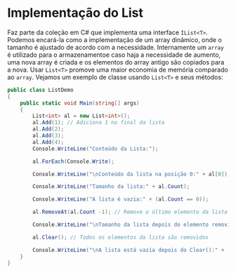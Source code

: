 # Implementação do List<T>
Faz parte da coleção em C# que implementa uma interface `IList<T>`. Podemos encará-la como a implementação de um array dinâmico, onde o tamanho é ajustado de acordo com a necessidade. Internamente um `array` é utilizado para o armazenamentoe caso haja a necessidade de aumento, uma nova array é criada e os elementos do array antigo são copiados para a nova. Usar `List<T>` promove uma maior economia de memória comparado ao `array`. Vejamos um exemplo de classe usando `List<T>` e seus métodos:

```csharp
public class ListDemo
{
    public static void Main(string[] args)
    {
        List<int> al = new List<int>();
        al.Add(1); // Adiciona 1 no final da lista
        al.Add(2);
        al.Add(3);
        al.Add(4);
        Console.WriteLine("Conteúdo da Lista:");

        al.ForEach(Console.Write);

        Console.WriteLine("\nConteúdo da lista na posição 0:" + al[0]);

        Console.WriteLine("Tamanho da lista:" + al.Count);

        Console.WriteLine("A lista é vazia:" + (al.Count == 0));

        al.RemoveAt(al.Count -1); // Remove o último elemento da lista

        Console.WriteLine("\nTamanho da lista depois do elemento removido;");

        al.Clear(); // Todos os elementos da lista são removidos

        Console.WriteLine("\nA lista está vazia depois do Clear():" + (al.Count == 0));
    }
}

```